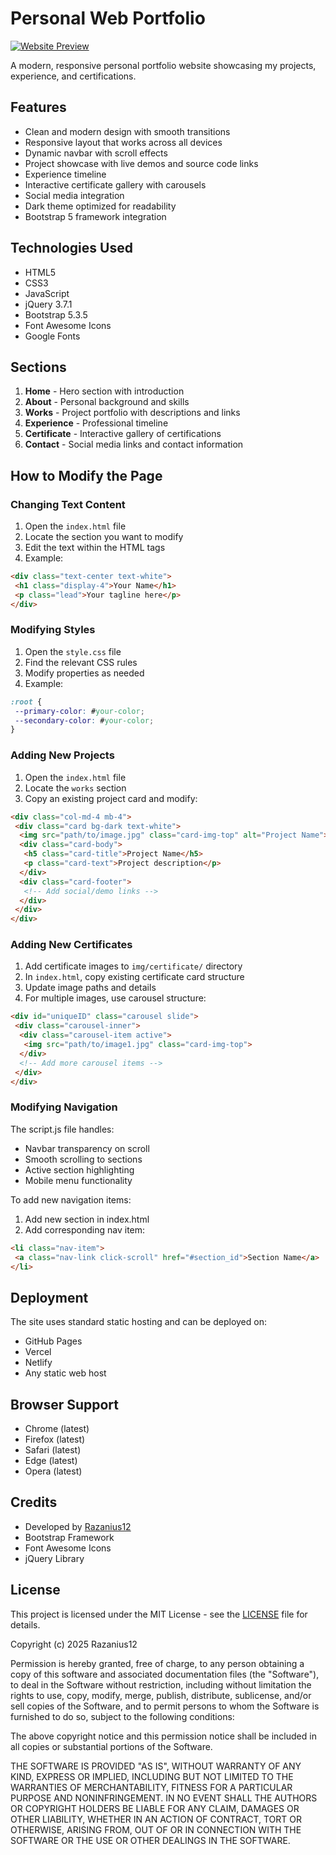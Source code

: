 # Personal Web Portfolio

[![Website Preview](https://vercel.com/_next/image?url=%2Fapi%2Fscreenshot%3Fdark%3D1%26deploymentId%3Ddpl_5nvjMEjqZGez1MdwB9Cc2h8EBaKN%26teamId%3Drazanius12s-projects%26withStatus%3D1&w=640&q=75)](https://razanius12.vercel.app/)

A modern, responsive personal portfolio website showcasing my projects, experience, and certifications.

## Features

- Clean and modern design with smooth transitions
- Responsive layout that works across all devices
- Dynamic navbar with scroll effects
- Project showcase with live demos and source code links
- Experience timeline
- Interactive certificate gallery with carousels
- Social media integration
- Dark theme optimized for readability
- Bootstrap 5 framework integration

## Technologies Used

- HTML5
- CSS3
- JavaScript
- jQuery 3.7.1
- Bootstrap 5.3.5
- Font Awesome Icons
- Google Fonts

## Sections

1. **Home** - Hero section with introduction
2. **About** - Personal background and skills
3. **Works** - Project portfolio with descriptions and links
4. **Experience** - Professional timeline
5. **Certificate** - Interactive gallery of certifications
6. **Contact** - Social media links and contact information

## How to Modify the Page

### Changing Text Content

1. Open the `index.html` file
2. Locate the section you want to modify
3. Edit the text within the HTML tags
4. Example:

````html
<div class="text-center text-white">
 <h1 class="display-4">Your Name</h1>
 <p class="lead">Your tagline here</p>
</div>
````

### Modifying Styles

1. Open the `style.css` file
2. Find the relevant CSS rules
3. Modify properties as needed
4. Example:

````css
:root {
 --primary-color: #your-color;
 --secondary-color: #your-color;
}
````

### Adding New Projects

1. Open the `index.html` file
2. Locate the `works` section
3. Copy an existing project card and modify:

````html
<div class="col-md-4 mb-4">
 <div class="card bg-dark text-white">
  <img src="path/to/image.jpg" class="card-img-top" alt="Project Name">
  <div class="card-body">
   <h5 class="card-title">Project Name</h5>
   <p class="card-text">Project description</p>
  </div>
  <div class="card-footer">
   <!-- Add social/demo links -->
  </div>
 </div>
</div>
````

### Adding New Certificates

1. Add certificate images to `img/certificate/` directory
2. In `index.html`, copy existing certificate card structure
3. Update image paths and details
4. For multiple images, use carousel structure:

````html
<div id="uniqueID" class="carousel slide">
 <div class="carousel-inner">
  <div class="carousel-item active">
   <img src="path/to/image1.jpg" class="card-img-top">
  </div>
  <!-- Add more carousel items -->
 </div>
</div>
````

### Modifying Navigation

The script.js file handles:

- Navbar transparency on scroll
- Smooth scrolling to sections
- Active section highlighting
- Mobile menu functionality

To add new navigation items:

1. Add new section in index.html
2. Add corresponding nav item:

````html
<li class="nav-item">
 <a class="nav-link click-scroll" href="#section_id">Section Name</a>
</li>
````

## Deployment

The site uses standard static hosting and can be deployed on:

- GitHub Pages
- Vercel
- Netlify
- Any static web host

## Browser Support

- Chrome (latest)
- Firefox (latest)
- Safari (latest)
- Edge (latest)
- Opera (latest)

## Credits

- Developed by [Razanius12](https://github.com/Razanius12)
- Bootstrap Framework
- Font Awesome Icons
- jQuery Library

## License

This project is licensed under the MIT License - see the [LICENSE](LICENSE) file for details.

Copyright (c) 2025 Razanius12

Permission is hereby granted, free of charge, to any person obtaining a copy of this software and associated documentation files (the "Software"), to deal in the Software without restriction, including without limitation the rights to use, copy, modify, merge, publish, distribute, sublicense, and/or sell copies of the Software, and to permit persons to whom the Software is furnished to do so, subject to the following conditions:

The above copyright notice and this permission notice shall be included in all copies or substantial portions of the Software.

THE SOFTWARE IS PROVIDED "AS IS", WITHOUT WARRANTY OF ANY KIND, EXPRESS OR IMPLIED, INCLUDING BUT NOT LIMITED TO THE WARRANTIES OF MERCHANTABILITY, FITNESS FOR A PARTICULAR PURPOSE AND NONINFRINGEMENT. IN NO EVENT SHALL THE AUTHORS OR COPYRIGHT HOLDERS BE LIABLE FOR ANY CLAIM, DAMAGES OR OTHER LIABILITY, WHETHER IN AN ACTION OF CONTRACT, TORT OR OTHERWISE, ARISING FROM, OUT OF OR IN CONNECTION WITH THE SOFTWARE OR THE USE OR OTHER DEALINGS IN THE SOFTWARE.
